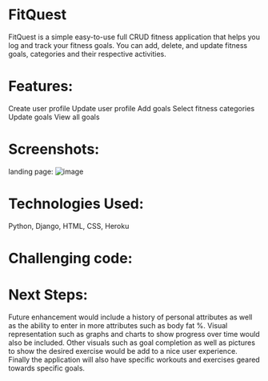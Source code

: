 # FitQuest
FitQuest is a simple easy-to-use full CRUD fitness application that helps you log and track your fitness goals. You can add, delete, and update fitness goals, categories and their respective activities. 

# Features:
Create user profile
Update user profile 
Add goals 
Select fitness categories 
Update goals
View all goals 

# Screenshots:

landing page: 
![image](https://github.com/ramibankale/FitQuest/assets/135625095/94676e9a-581a-4e78-b573-4596d9a7c6e9)
# Technologies Used: 
Python, Django, HTML, CSS, Heroku


# Challenging code:

# Next Steps:
Future enhancement would include a history of personal attributes as well as the ability to enter in more attributes such as body fat %. Visual representation such as graphs and charts to show progress over time would also be included. 
Other visuals such as goal completion as well as pictures to show the desired exercise would be add to a nice user experience. Finally the application will also have specific workouts and exercises geared towards specific goals. 
